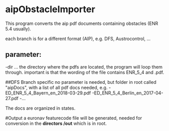 # aipObstacleImporter
This program converts the aip pdf documents containing obstacles (ENR 5.4 usually).

each branch is for a different format (AIP), e.g. DFS, Austrocontrol, ...

## parameter:
-dir ... the directory where the pdfs are located, the program will loop them through. 
         important is that the wording of the file contains ENR_5_4 and .pdf.
         
         
##DFS Branch specific
no parameter is needed, but folder in root called "aipDocs", with a list of all pdf docs needed, e.g.
-ED_ENR_5_4_Bayern_en_2018-03-29.pdf
-ED_ENR_5_4_Berlin_en_2017-04-27.pdf
-...

The docs are organized in states. 

#Output
a euronav featurecode file will be generated, needed for conversion in the **directors /out** which is in root.

